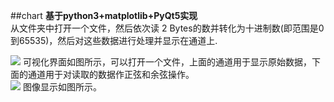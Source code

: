 ##chart
**基于python3+matplotlib+PyQt5实现**  
从文件夹中打开一个文件，然后依次读 2 Bytes的数并转化为十进制数(即范围是0到65535)，然后对这些数据进行处理并显示在通道上. 

![](https://ws1.sinaimg.cn/large/005X4W7Zgy1fmafrgg1dcj311s0ykjtw.jpg)
可视化界面如图所示，可以打开一个文件，上面的通道用于显示原始数据，下面的通道用于对读取的数据作正弦和余弦操作。  
![](https://ws1.sinaimg.cn/large/005X4W7Zgy1fmafri7hfaj30zm0lygpq.jpg) 
图像显示如图所示。

